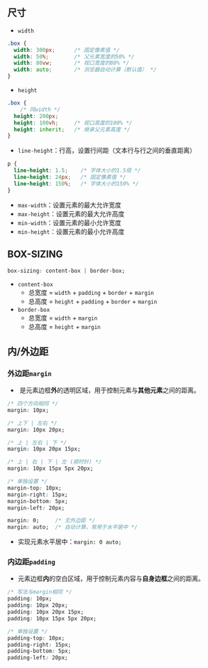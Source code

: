 
## 尺寸

- `width`
```css
.box {
  width: 300px;      /* 固定像素值 */
  width: 50%;        /* 父元素宽度的50% */
  width: 80vw;       /* 视口宽度的80% */
  width: auto;       /* 浏览器自动计算（默认值） */
}
```
- `height`
```css
.box {
	/* 同width */
  height: 200px;
  height: 100vh;     /* 视口高度的100% */
  height: inherit;   /* 继承父元素高度 */
}
```
- `line-height`：行高，设置行间距（文本行与行之间的垂直距离）
```css
p {
  line-height: 1.5;    /* 字体大小的1.5倍 */
  line-height: 24px;   /* 固定像素值 */
  line-height: 150%;   /* 字体大小的150% */
}
```
- `max-width`：设置元素的最大允许宽度
- `max-height`：设置元素的最大允许高度
- `min-width`：设置元素的最小允许宽度
- `min-height`：设置元素的最小允许高度

## BOX-SIZING

```css
box-sizing: content-box | border-box;
```

- `content-box`
	- 总宽度 = `width` + `padding` + `border` + `margin`
	- 总高度 = `height` + `padding` + `border` + `margin`
- `border-box`
	- 总宽度 = `width` + `margin`
	- 总高度 = `height` + `margin`

## 内/外边距

###  外边距`margin`

-  是元素边框**外**的透明区域，用于控制元素与**其他元素**之间的距离。

```css
/* 四个方向相同 */
margin: 10px;

/* 上下 | 左右 */
margin: 10px 20px;

/* 上 | 左右 | 下 */
margin: 10px 20px 15px;

/* 上 | 右 | 下 | 左 (顺时针) */
margin: 10px 15px 5px 20px;

/* 单独设置 */
margin-top: 10px;
margin-right: 15px;
margin-bottom: 5px;
margin-left: 20px;

margin: 0;     /* 无外边距 */
margin: auto;  /* 自动计算，常用于水平居中 */
```
- 实现元素水平居中：`margin: 0 auto;`

### 内边距`padding`

- 元素边框**内**的空白区域，用于控制元素内容与**自身边框**之间的距离。

```css
/* 写法与margin相同 */
padding: 10px;
padding: 10px 20px;
padding: 10px 20px 15px;
padding: 10px 15px 5px 20px;

/* 单独设置 */
padding-top: 10px;
padding-right: 15px;
padding-bottom: 5px;
padding-left: 20px;
```